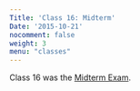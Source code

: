 ```yaml
---
Title: 'Class 16: Midterm'
Date: '2015-10-21'
nocomment: false
weight: 3
menu: "classes"
---
```

  
Class 16 was the [Midterm Exam](/midterm.pdf).

<!--more-->
